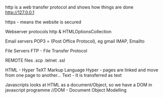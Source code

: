  http is a web transfer protocol and shows how things are done
http://127.0.0.1

https - means the website is secured

Webserver protocols
http & HTMLOptionsCollection

Email servers
POP3 = (Post Office Protocol), eg gmail 
IMAP, Emailto

File Servers
FTP - File Transfer Protocol

REMOTE files
.scp
.telnet
.ssl

HTML - Hyper TeXT Markup Language
Hyper - pages are linked and move from one page to another...
Text - It is transferred as text

Javascripts looks at HTML as a document/Object, so we have a DOM in javascript programme 
//DOM - Document Object Modelling